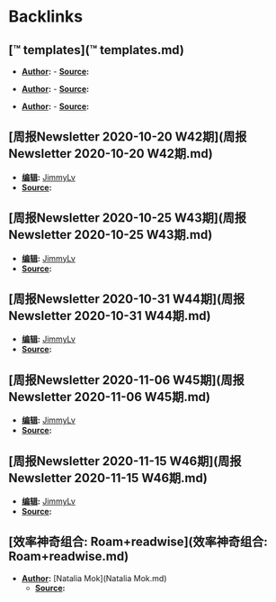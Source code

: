 
# Backlinks
## [™ templates](™ templates.md)
- **[Author](Author.md):** 
        - **[Source](Source.md):**

- **[Author](Author.md):** 
        - **[Source](Source.md):**

- **[Author](Author.md):** 
        - **[Source](Source.md):**

## [周报Newsletter 2020-10-20 W42期](周报Newsletter 2020-10-20 W42期.md)
- **[编辑](编辑.md):** [JimmyLv](JimmyLv.md)
- **[Source](Source.md):**

## [周报Newsletter 2020-10-25 W43期](周报Newsletter 2020-10-25 W43期.md)
- **[编辑](编辑.md):** [JimmyLv](JimmyLv.md)
- **[Source](Source.md):**

## [周报Newsletter 2020-10-31 W44期](周报Newsletter 2020-10-31 W44期.md)
- **[编辑](编辑.md):** [JimmyLv](JimmyLv.md)
- **[Source](Source.md):**

## [周报Newsletter 2020-11-06 W45期](周报Newsletter 2020-11-06 W45期.md)
- **[编辑](编辑.md):** [JimmyLv](JimmyLv.md)
- **[Source](Source.md):**

## [周报Newsletter 2020-11-15 W46期](周报Newsletter 2020-11-15 W46期.md)
- **[编辑](编辑.md):** [JimmyLv](JimmyLv.md)
- **[Source](Source.md):**

## [效率神奇组合: Roam+readwise](效率神奇组合: Roam+readwise.md)
- **[Author](Author.md):** [Natalia Mok](Natalia Mok.md)
    - **[Source](Source.md):**

